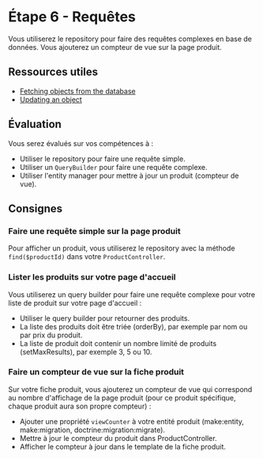 # Étape 6 - Requêtes

Vous utiliserez le repository pour faire des requêtes complexes en base de données. Vous ajouterez un compteur de vue sur la page produit.

## Ressources utiles

* [Fetching objects from the database](https://symfony.com/doc/current/doctrine.html#fetching-objects-from-the-database)
* [Updating an object](https://symfony.com/doc/current/doctrine.html#updating-an-object)

## Évaluation

Vous serez évalués sur vos compétences à :

* Utiliser le repository pour faire une requête simple.
* Utiliser un `QueryBuilder` pour faire une requête complexe.
* Utiliser l'entity manager pour mettre à jour un produit (compteur de vue).

## Consignes

### Faire une requête simple sur la page produit

Pour afficher un produit, vous utiliserez le repository avec la méthode `find($productId)` dans votre `ProductController`.

### Lister les produits sur votre page d'accueil

Vous utiliserez un query builder pour faire une requête complexe pour votre liste de produit sur votre page d'accueil :

* Utiliser le query builder pour retourner des produits.
* La liste des produits doit être triée (orderBy), par exemple par nom ou par prix du produit.
* La liste de produit doit contenir un nombre limité de produits (setMaxResults), par exemple 3, 5 ou 10.

### Faire un compteur de vue sur la fiche produit

Sur votre fiche produit, vous ajouterez un compteur de vue qui correspond au nombre d'affichage de la page produit (pour ce produit spécifique, chaque produit aura son propre compteur) :

* Ajouter une propriété `viewCounter` à votre entité produit (make:entity, make:migration, doctrine:migration:migrate).
* Mettre à jour le compteur du produit dans ProductController.
* Afficher le compteur à jour dans le template de la fiche produit.
